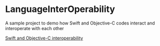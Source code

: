 # LanguageInterOperability
A sample project to demo how Swift and Objective-C codes interact and interoperate with each other

[Swift and Objective-C interoperability](https://jayeshkawli.ghost.io/importing-swift-classes-in-objective-c-classes-some-gotchas/)
